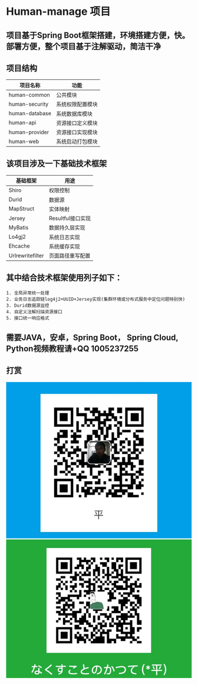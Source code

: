 # Human-manage 项目
## 项目基于Spring Boot框架搭建，环境搭建方便，快。部署方便，整个项目基于注解驱动，简洁干净

## 项目结构

项目名称     |     功能
-----------|-----------
human-common   | 公共模块
human-security | 系统权限配置模块
human-database | 系统数据库模块
human-api      | 资源接口定义模块
human-provider | 资源接口实现模块
human-web      | 系统启动打包模块

## 该项目涉及一下基础技术框架

基础框架    |      用途
-----------|--------------
Shiro      |    权限控制
Durid      |    数据源
MapStruct  |    实体映射
Jersey     |    Resultful接口实现
MyBatis    |    数据持久层实现
Lo4gj2     |    系统日志实现
Ehcache    |    系统缓存实现
Urlrewritefilter  |  页面路径重写配置


## 其中结合技术框架使用列子如下：


	1. 全局异常统一处理
	2. 业务日志追踪链log4j2+UUID+Jersey实现(集群环境或分布式服务中定位问题特别快)
	3. Durid数据源监控
	4. 自定义注解扫描资源接口
	5. 接口统一响应格式
## 需要JAVA，安卓，Spring Boot， Spring Cloud, Python视频教程请+QQ 1005237255
## 					打赏
![alipay_jpg](https://github.com/thestar111/resource/blob/master/alipay.jpg)
![wxpay_jpg](https://github.com/thestar111/resource/blob/master/wxpay.jpg)
